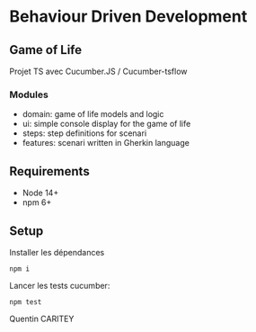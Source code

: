 # Behaviour Driven Development

## Game of Life

Projet TS avec Cucumber.JS / Cucumber-tsflow

### Modules

- domain: game of life models and logic
- ui: simple console display for the game of life
- steps: step definitions for scenari
- features: scenari written in Gherkin language

## Requirements

- Node 14+
- npm 6+

## Setup

Installer les dépendances

```
npm i
```

Lancer les tests cucumber:

```
npm test
```

Quentin CARITEY
